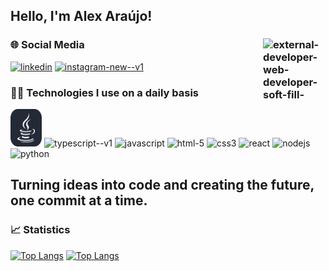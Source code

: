 

## Hello, I'm Alex Araújo!

### 🌐 Social Media   <img width="100" height="100" src="https://img.icons8.com/external-soft-fill-juicy-fish/100/external-developer-web-developer-soft-fill-soft-fill-juicy-fish.png" alt="external-developer-web-developer-soft-fill-soft-fill-juicy-fish" min-width="300px" max-width="300px" width="300px" align="right"/>
[<img width="48" height="48" src="https://img.icons8.com/color/48/linkedin.png" alt="linkedin"/>](https://www.linkedin.com/in/alexsouza10/)
[<img width="48" height="48" src="https://img.icons8.com/color/48/instagram-new--v1.png" alt="instagram-new--v1"/>](https://www.instagram.com/alex_081__/)

### 👨‍💻 Technologies I use on a daily basis

<div style="display: inline_block" />
  <img width="50" height="60" src="https://github.com/tandpfun/skill-icons/raw/main/icons/Java-Dark.svg" alt="java">
  <img width="60" height="60" src="https://img.icons8.com/fluency/48/typescript--v1.png" alt="typescript--v1"/>
  <img width="60" height="60" src="https://img.icons8.com/fluency/60/javascript.png" alt="javascript"/>
  <img width="60" height="60" src="https://img.icons8.com/fluency/60/html-5.png" alt="html-5"/>
  <img width="60" height="60" src="https://img.icons8.com/color/60/css3.png" alt="css3"/>
  <img width="60" height="60" src="https://img.icons8.com/plasticine/60/react.png" alt="react"/>
  <img width="60" height="60" src="https://img.icons8.com/color/60/nodejs.png" alt="nodejs"/>
  <img width="60" height="60" src="https://img.icons8.com/fluency/60/python.png" alt="python"/>

## Turning ideas into code and creating the future, one commit at a time. 


### 📈 Statistics


[![Top Langs](http://github-profile-summary-cards.vercel.app/api/cards/stats?username=alexsouza10&theme=radical)](https://github.com/alexsouza10)
[![Top Langs](http://github-profile-summary-cards.vercel.app/api/cards/productive-time?username=alexsouza10&theme=radical&utcOffset=8)](https://github.com/alexsouza10)




